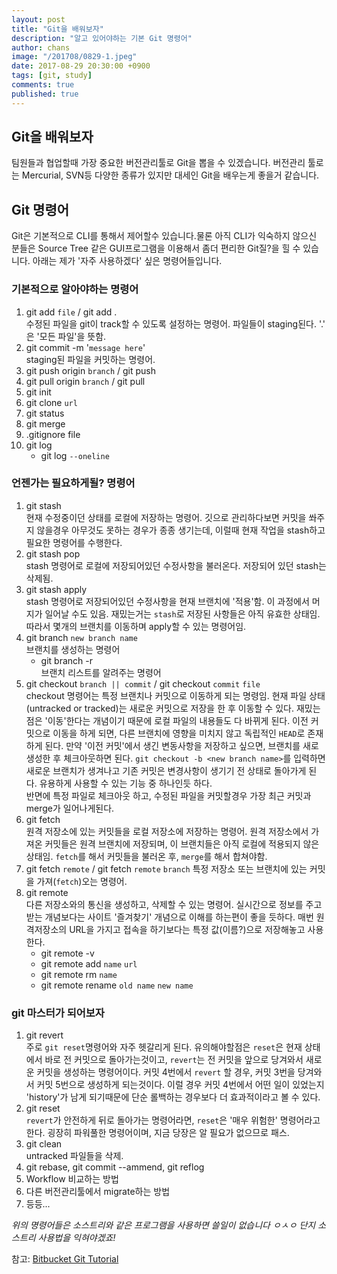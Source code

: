 ```yaml
---
layout: post
title: "Git을 배워보자"
description: "알고 있어야하는 기본 Git 명령어"
author: chans
image: "/201708/0829-1.jpeg"
date: 2017-08-29 20:30:00 +0900
tags: [git, study]
comments: true
published: true
---
```


## Git을 배워보자
팀원들과 협업할때 가장 중요한 버전관리툴로 Git을 뽑을 수 있겠습니다. 버전관리 툴로는 Mercurial, SVN등 다양한 종류가 있지만 대세인 Git을 배우는게 좋을거 같습니다.

## Git 명령어
Git은 기본적으로 CLI를 통해서 제어할수 있습니다.물론 아직 CLI가 익숙하지 않으신 분들은 Source Tree 같은 GUI프로그램을 이용해서 좀더 편리한 Git질?을 힐 수 있습니다. 아래는 제가 '자주 사용하겠다' 싶은 명령어들입니다.

### 기본적으로 알아야하는 명령어
1. git add `file` / git add .  
	수정된 파일을 git이 track할 수 있도록 설정하는 명령어. 파일들이 staging된다. '.' 은 '모든 파일'을 뜻함.
2. git commit -m '`message here`'  
	staging된 파일을 커밋하는 명령어. 
3. git push origin `branch` / git push
4. git pull origin `branch` / git pull
5. git init
6. git clone `url`
7. git status
8. git merge
9. .gitignore file
10. git log   
    - git log `--oneline` 

### 언젠가는 필요하게될? 명령어
1. git stash  
 	현재 수정중이던 상태를 로컬에 저장하는 명령어. 깃으로 관리하다보면 커밋을 쏴주지 않을경우 아무것도 못하는 경우가 종종 생기는데, 이럴때 현재 작업을  stash하고  필요한 명령어를 수행한다.
2. git stash pop  
   stash 명령어로 로컬에 저장되어있던 수정사항을 불러온다. 저장되어 있던 stash는 삭제됨.
3. git stash apply  
   stash 명령어로 저장되어있던 수정사항을 현재 브랜치에 '적용'함. 이 과정에서 머지가 일어날 수도 있음. 재밌는거는 `stash`로 저장된 사항들은 아직 유효한 상태임. 따라서 몇개의 브랜치를 이동하며 apply할 수 있는 명령어임.
4. git branch `new branch name`  
   브랜치를 생성하는 명령어
   - git branch -r  
     브랜치 리스트를 알려주는 명령어
5. git checkout `branch || commit` / git checkout `commit` `file`  
   checkout 명령어는 특정 브랜치나 커밋으로 이동하게 되는 명령임. 현재 파일 상태(untracked or tracked)는 새로운 커밋으로 저장을 한 후 이동할 수 있다. 재밌는점은 '이동'한다는 개념이기 때문에 로컬 파일의 내용들도 다 바뀌게 된다. 이전 커밋으로 이동을 하게 되면, 다른 브랜치에 영향을 미치지 않고 독립적인 `HEAD`로 존재하게 된다. 만약 '이전 커밋'에서 생긴 변동사항을 저장하고 싶으면, 브랜치를 새로 생성한 후 체크아웃하면 된다. `git checkout -b <new branch name>`를 입력하면 새로운 브랜치가 생겨나고 기존 커밋은 변경사항이 생기기 전 상태로 돌아가게 된다. 유용하게 사용할 수 있는 기능 중 하나인듯 하다.  
   반면에 특정 파일로 체크아웃 하고, 수정된 파일을 커밋할경우 가장 최근 커밋과 merge가 일어나게된다.
6. git fetch  
   원격 저장소에 있는 커밋들을 로컬 저장소에 저장하는 명령어. 원격 저장소에서 가져온 커밋들은 원격 브랜치에 저장되며, 이 브랜치들은 아직 로컬에 적용되지 않은 상태임. `fetch`를 해서 커밋들을 불러온 후, `merge`를 해서 합쳐야함.
7. git fetch `remote` / git fetch `remote` `branch` 
   특정 저장소 또는 브랜치에 있는 커밋을 가져(`fetch`)오는 명령어.
8. git remote  
   다른 저장소와의 통신을 생성하고, 삭제할 수 있는 명령어. 실시간으로 정보를 주고 받는 개념보다는 사이트 '즐겨찾기' 개념으로 이해를 하는편이 좋을 듯하다. 매번 원격저장소의 URL을 가지고 접속을 하기보다는 특정 값(이름?)으로 저장해놓고 사용한다. 
   - git remote -v
   - git remote add `name` `url`
   - git remote rm `name`
   - git remote rename `old name` `new name`

### git 마스터가 되어보자
1. git revert  
	주로  `git reset`명령어와 자주 헷갈리게 된다. 유의해야할점은 `reset`은 현재 상태에서 바로 전 커밋으로 돌아가는것이고, `revert`는 전 커밋을 앞으로 당겨와서 새로운 커밋을 생성하는 명령어이다. 커밋 4번에서 `revert` 할 경우, 커밋 3번을 당겨와서 커밋 5번으로 생성하게 되는것이다. 이럴 경우 커밋 4번에서 어떤 일이 있었는지 'history'가 남게 되기때문에 단순 롤백하는 경우보다 더 효과적이라고 볼 수 있다.
2. git reset  
   `revert`가 안전하게 뒤로 돌아가는 명령어라면, `reset`은 '매우 위험한' 명령어라고 한다. 굉장히 파워풀한 명령어이며, 지금 당장은 알 필요가 없으므로 패스.
3. git clean  
   untracked 파일들을 삭제. 
4. git rebase, git commit --ammend, git reflog
5. Workflow 비교하는 방법
6. 다른 버전관리툴에서 migrate하는 방법
7. 등등... 
   

*위의 명령어들은 소스트리와 같은 프로그램을 사용하면 쓸일이 없습니다 ㅇㅅㅇ 단지 소스트리 사용법을 익혀야겠죠!*
 
 
참고: [Bitbucket Git Tutorial](https://www.atlassian.com/git/tutorials)






